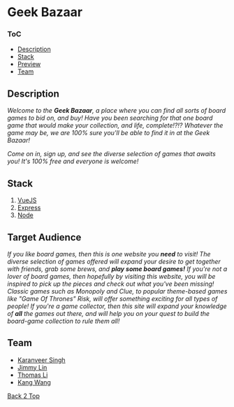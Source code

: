 # **Geek Bazaar**
### ToC <a id="toc">
  - [Description](#description)
  - [Stack](#stack)
  - [Preview](#audience)
  - [Team](#team)

##  **Description** <a id="description">
_Welcome to the **Geek Bazaar**, a place where you can find all sorts of board games to bid on, and buy!  Have you been searching for that one board game that would make your collection, and life, complete!?!?  Whatever the game may be, we are 100% sure you'll be able to find it in at the Geek Bazaar!_

_Come on in, sign up, and see the diverse selection of games that awaits you!  It's 100% free and everyone is welcome!_

##  **Stack** <a id="stack">
1. [VueJS](https://vuejs.org)
2. [Express](https://expressjs.com/)
3. [Node](https://nodejs.org/en/)

## **Target Audience** <a id="audience">
_If you like board games, then this is one website you **need** to visit!  The diverse selection of games offered will expand your desire to get together with friends, grab some brews, and **play some board games!**_
_If you're not a lover of board games, then hopefully by visiting this website, you will be inspired to pick up the pieces and check out what you've been missing!  Classic games such as Monopoly and Clue, to popular theme-based games like "Game Of Thrones" Risk, will offer something exciting for all types of people!_
_If you're a game collector, then this site will expand your knowledge of **all** the games out there, and will help you on your quest to build the board-game collection to rule them all!_

## **Team** <a id="team">
- [Karanveer Singh](https://github.com/Karanveer-singh671)
- [Jimmy Lin](https://github.com/JimmyLin39)
- [Thomas Li](https://github.com/tomtkli)
- [Kang Wang](https://github.com/kdubss)

[Back 2 Top](#toc)
